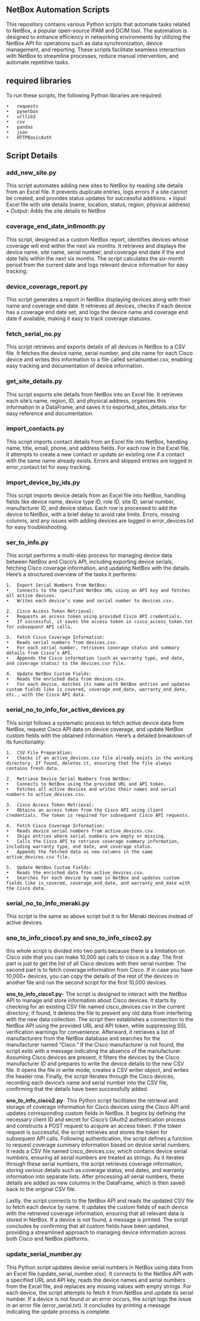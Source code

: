 ## NetBox Automation Scripts

This repository contains various Python scripts that automate tasks related to NetBox, a popular open-source IPAM and DCIM tool. The automation is designed to enhance efficiency in networking environments by utilizing the NetBox API for operations such as data synchronization, device management, and reporting. These scripts facilitate seamless interaction with NetBox to streamline processes, reduce manual intervention, and automate repetitive tasks.

## required libraries
To run these scripts, the following Python libraries are required:

	•	requests
	•	pynetbox
	•	urllib3
	•	csv
	•	pandas
	•	json
	•	HTTPBasicAuth

## Script Details

### add_new_site.py
This script automates adding new sites to NetBox by reading site details from an Excel file. It prevents duplicate entries, logs errors if a site cannot be created, and provides status updates for successful additions.
•	Input: Excel file with site details (name, location, status, region, physical address)
•	Output: Adds the site details to NetBox

### coverage_end_date_in6month.py
This script, designed as a custom NetBox report, identifies devices whose coverage will end within the next six months. It retrieves and displays the device name, site name, serial number, and coverage end date if the end date falls within the next six months. The script calculates the six-month period from the current date and logs relevant device information for easy tracking.

### device_coverage_report.py
This script generates a report in NetBox displaying devices along with their name and coverage end date. It retrieves all devices, checks if each device has a coverage end date set, and logs the device name and coverage end date if available, making it easy to track coverage statuses.

### fetch_serial_no.py
This script retrieves and exports details of all devices in NetBox to a CSV file. It fetches the device name, serial number, and site name for each Cisco device and writes this information to a file called serialnumber.csv, enabling easy tracking and documentation of device information.

### get_site_details.py
This script exports site details from NetBox into an Excel file. It retrieves each site’s name, region, ID, and physical address, organizes this information in a DataFrame, and saves it to exported_sites_details.xlsx for easy reference and documentation.

### import_contacts.py
This script imports contact details from an Excel file into NetBox, handling name, title, email, phone, and address fields. For each row in the Excel file, it attempts to create a new contact or update an existing one if a contact with the same name already exists. Errors and skipped entries are logged in error_contact.txt for easy tracking.

### import_device_by_ids.py
This script imports device details from an Excel file into NetBox, handling fields like device name, device type ID, role ID, site ID, serial number, manufacturer ID, and device status. Each row is processed to add the device to NetBox, with a brief delay to avoid rate limits. Errors, missing columns, and any issues with adding devices are logged in error_devices.txt for easy troubleshooting.

### ser_to_info.py
This script performs a multi-step process for managing device data between NetBox and Cisco’s API, including exporting device serials, fetching Cisco coverage information, and updating NetBox with the details. Here’s a structured overview of the tasks it performs:

	1.	Export Serial Numbers from NetBox:
	•	Connects to the specified NetBox URL using an API key and fetches all active devices.
	•	Writes each device’s name and serial number to devices.csv.

	2.	Cisco Access Token Retrieval:
	•	Requests an access token using provided Cisco API credentials.
	•	If successful, it saves the access token in cisco_access_token.txt for subsequent API calls.

	3.	Fetch Cisco Coverage Information:
	•	Reads serial numbers from devices.csv.
	•	For each serial number, retrieves coverage status and summary details from Cisco’s API.
	•	Appends the Cisco information (such as warranty type, end date, and coverage status) to the devices.csv file.

	4.	Update NetBox Custom Fields:
	•	Reads the enriched data from devices.csv.
	•	For each device, matches its name with NetBox entries and updates custom fields like is_covered, coverage_end_date, warranty_end_date, etc., with the Cisco API data.


### serial_no_to_info_for_active_devices.py
This script follows a systematic process to fetch active device data from NetBox, request Cisco API data on device coverage, and update NetBox custom fields with the obtained information. Here’s a detailed breakdown of its functionality:

	1.	CSV File Preparation:
	•	Checks if an active_devices.csv file already exists in the working directory. If found, deletes it, ensuring that the file always contains fresh data.

	2.	Retrieve Device Serial Numbers from NetBox:
	•	Connects to NetBox using the provided URL and API token.
	•	Fetches all active devices and writes their names and serial numbers to active_devices.csv.

	3.	Cisco Access Token Retrieval:
	•	Obtains an access token from the Cisco API using client credentials. The token is required for subsequent Cisco API requests.

	4.	Fetch Cisco Coverage Information:
	•	Reads device serial numbers from active_devices.csv.
	•	Skips entries where serial numbers are empty or missing.
	•	Calls the Cisco API to retrieve coverage summary information, including warranty type, end date, and coverage status.
	•	Appends the fetched data as new columns in the same active_devices.csv file.

	5.	Update NetBox Custom Fields:
	•	Reads the enriched data from active_devices.csv.
	•	Searches for each device by name in NetBox and updates custom fields like is_covered, coverage_end_date, and warranty_end_date with the Cisco data.

### serial_no_to_info_meraki.py
This script is the same as above script but it is for Meraki devices instead of active devices. 

### sno_to_info_cisco1.py and sno_to_info_cisco2.py
this whole script is divided into two parts because there is a limitation on Cisco side that you can make 10,000 api calls to cisco in a day. The first part is just to get the list of all Cisco devices with their serial number. The second part is to fetch coverage information from Cisco. If in case you have 10,000+ devices, you can copy the details of the rest of the devices in another file and run the second script for the 
first 10,000 devices. 

**sno_to_info_cisco1.py**- The script is designed to interact with the NetBox API to manage and store information about Cisco devices. It starts by checking for an existing CSV file named cisco_devices.csv in the current directory; if found, it deletes the file to prevent any old data from interfering with the new data collection. The script then establishes a connection to the NetBox API using the provided URL and API token, while suppressing SSL verification warnings for convenience. Afterward, it retrieves a list of manufacturers from the NetBox database and searches for the manufacturer named “Cisco.” If the Cisco manufacturer is not found, the script exits with a message indicating the absence of the manufacturer. Assuming Cisco devices are present, it filters the devices by the Cisco manufacturer ID and prepares to write the device details to the new CSV file. It opens the file in write mode, creates a CSV writer object, and writes the header row. Finally, the script iterates through the Cisco devices, recording each device’s name and serial number into the CSV file, confirming that the details have been successfully added.

**sno_to_info_cisco2.py**- This Python script facilitates the retrieval and storage of coverage information for Cisco devices using the Cisco API and updates corresponding custom fields in NetBox. It begins by defining the necessary client ID and secret for Cisco’s OAuth2 authentication process and constructs a POST request to acquire an access token. If the token request is successful, the script retrieves and stores the token for subsequent API calls. Following authentication, the script defines a function to request coverage summary information based on device serial numbers. It reads a CSV file named cisco_devices.csv, which contains device serial numbers, ensuring all serial numbers are treated as strings. As it iterates through these serial numbers, the script retrieves coverage information, storing various details such as coverage status, end dates, and warranty information into separate lists. After processing all serial numbers, these details are added as new columns in the DataFrame, which is then saved back to the original CSV file.

Lastly, the script connects to the NetBox API and reads the updated CSV file to fetch each device by name. It updates the custom fields of each device with the retrieved coverage information, ensuring that all relevant data is stored in NetBox. If a device is not found, a message is printed. The script concludes by confirming that all custom fields have been updated, providing a streamlined approach to managing device information across both Cisco and NetBox platforms.

### update_serial_number.py
This Python script updates device serial numbers in NetBox using data from an Excel file (update_serial_number.xlsx). It connects to the NetBox API with a specified URL and API key, reads the device names and serial numbers from the Excel file, and replaces any missing values with empty strings.
For each device, the script attempts to fetch it from NetBox and update its serial number. If a device is not found or an error occurs, the script logs the issue in an error file (error_serial.txt). It concludes by printing a message indicating the update process is complete.
